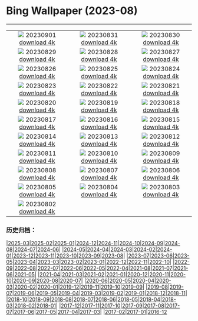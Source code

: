 # Bing Wallpaper (2023-08)
**************
| | | |
| :----: | :----: | :----: |
| ![](https://www.bing.com/th?id=OHR.KeralaBackwaters_EN-IN5839367689_1920x1080.jpg) 20230901 [download 4k](https://www.bing.com/th?id=OHR.KeralaBackwaters_EN-IN5839367689_UHD.jpg) | ![](https://www.bing.com/th?id=OHR.IronwoodCactus_EN-IN8431583743_1920x1080.jpg) 20230831 [download 4k](https://www.bing.com/th?id=OHR.IronwoodCactus_EN-IN8431583743_UHD.jpg) | ![](https://www.bing.com/th?id=OHR.FestivalofThreads_EN-IN8502750769_1920x1080.jpg) 20230830 [download 4k](https://www.bing.com/th?id=OHR.FestivalofThreads_EN-IN8502750769_UHD.jpg) |
| ![](https://www.bing.com/th?id=OHR.TurkeyTailMush_EN-IN7925034915_1920x1080.jpg) 20230829 [download 4k](https://www.bing.com/th?id=OHR.TurkeyTailMush_EN-IN7925034915_UHD.jpg) | ![](https://www.bing.com/th?id=OHR.DubrovnikHarbor_EN-IN9410469914_1920x1080.jpg) 20230828 [download 4k](https://www.bing.com/th?id=OHR.DubrovnikHarbor_EN-IN9410469914_UHD.jpg) | ![](https://www.bing.com/th?id=OHR.JejuIsland_EN-IN5213186206_1920x1080.jpg) 20230827 [download 4k](https://www.bing.com/th?id=OHR.JejuIsland_EN-IN5213186206_UHD.jpg) |
| ![](https://www.bing.com/th?id=OHR.MuseumIsland_EN-IN5070401270_1920x1080.jpg) 20230826 [download 4k](https://www.bing.com/th?id=OHR.MuseumIsland_EN-IN5070401270_UHD.jpg) | ![](https://www.bing.com/th?id=OHR.YellowstoneFalls_EN-IN5386770490_1920x1080.jpg) 20230825 [download 4k](https://www.bing.com/th?id=OHR.YellowstoneFalls_EN-IN5386770490_UHD.jpg) | ![](https://www.bing.com/th?id=OHR.SharkFinCove_EN-IN4396943567_1920x1080.jpg) 20230824 [download 4k](https://www.bing.com/th?id=OHR.SharkFinCove_EN-IN4396943567_UHD.jpg) |
| ![](https://www.bing.com/th?id=OHR.IndiaMoon_EN-IN4180677379_1920x1080.jpg) 20230823 [download 4k](https://www.bing.com/th?id=OHR.IndiaMoon_EN-IN4180677379_UHD.jpg) | ![](https://www.bing.com/th?id=OHR.TunisiaAmphitheatre_EN-IN5220329711_1920x1080.jpg) 20230822 [download 4k](https://www.bing.com/th?id=OHR.TunisiaAmphitheatre_EN-IN5220329711_UHD.jpg) | ![](https://www.bing.com/th?id=OHR.SkogafossWaterfall_EN-IN4197421757_1920x1080.jpg) 20230821 [download 4k](https://www.bing.com/th?id=OHR.SkogafossWaterfall_EN-IN4197421757_UHD.jpg) |
| ![](https://www.bing.com/th?id=OHR.StartPointLight_EN-IN1058064247_1920x1080.jpg) 20230820 [download 4k](https://www.bing.com/th?id=OHR.StartPointLight_EN-IN1058064247_UHD.jpg) | ![](https://www.bing.com/th?id=OHR.CameraSquirrel_EN-IN0426441730_1920x1080.jpg) 20230819 [download 4k](https://www.bing.com/th?id=OHR.CameraSquirrel_EN-IN0426441730_UHD.jpg) | ![](https://www.bing.com/th?id=OHR.AvatarMountain_EN-IN0026967271_1920x1080.jpg) 20230818 [download 4k](https://www.bing.com/th?id=OHR.AvatarMountain_EN-IN0026967271_UHD.jpg) |
| ![](https://www.bing.com/th?id=OHR.TaorminaSquare_EN-IN6021512448_1920x1080.jpg) 20230817 [download 4k](https://www.bing.com/th?id=OHR.TaorminaSquare_EN-IN6021512448_UHD.jpg) | ![](https://www.bing.com/th?id=OHR.KeyWestBridge_EN-IN2793637493_1920x1080.jpg) 20230816 [download 4k](https://www.bing.com/th?id=OHR.KeyWestBridge_EN-IN2793637493_UHD.jpg) | ![](https://www.bing.com/th?id=OHR.IndependenceDay_EN-IN6025298765_1920x1080.jpg) 20230815 [download 4k](https://www.bing.com/th?id=OHR.IndependenceDay_EN-IN6025298765_UHD.jpg) |
| ![](https://www.bing.com/th?id=OHR.GeckoLeaf_EN-IN5833679106_1920x1080.jpg) 20230814 [download 4k](https://www.bing.com/th?id=OHR.GeckoLeaf_EN-IN5833679106_UHD.jpg) | ![](https://www.bing.com/th?id=OHR.PerseidsOregon_EN-IN5335133603_1920x1080.jpg) 20230813 [download 4k](https://www.bing.com/th?id=OHR.PerseidsOregon_EN-IN5335133603_UHD.jpg) | ![](https://www.bing.com/th?id=OHR.ThreeElephants_EN-IN4911760993_1920x1080.jpg) 20230812 [download 4k](https://www.bing.com/th?id=OHR.ThreeElephants_EN-IN4911760993_UHD.jpg) |
| ![](https://www.bing.com/th?id=OHR.JupiterArtland_EN-IN4437426321_1920x1080.jpg) 20230811 [download 4k](https://www.bing.com/th?id=OHR.JupiterArtland_EN-IN4437426321_UHD.jpg) | ![](https://www.bing.com/th?id=OHR.WorldLionDay_EN-IN7896417806_1920x1080.jpg) 20230810 [download 4k](https://www.bing.com/th?id=OHR.WorldLionDay_EN-IN7896417806_UHD.jpg) | ![](https://www.bing.com/th?id=OHR.BathurstArt_EN-IN4732410788_1920x1080.jpg) 20230809 [download 4k](https://www.bing.com/th?id=OHR.BathurstArt_EN-IN4732410788_UHD.jpg) |
| ![](https://www.bing.com/th?id=OHR.BlacktipSharks_EN-IN7510591621_1920x1080.jpg) 20230808 [download 4k](https://www.bing.com/th?id=OHR.BlacktipSharks_EN-IN7510591621_UHD.jpg) | ![](https://www.bing.com/th?id=OHR.BodieNC_EN-IN4440410782_1920x1080.jpg) 20230807 [download 4k](https://www.bing.com/th?id=OHR.BodieNC_EN-IN4440410782_UHD.jpg) | ![](https://www.bing.com/th?id=OHR.NaganoPond_EN-IN2550312141_1920x1080.jpg) 20230806 [download 4k](https://www.bing.com/th?id=OHR.NaganoPond_EN-IN2550312141_UHD.jpg) |
| ![](https://www.bing.com/th?id=OHR.AtlanticPuffin_EN-IN4194031243_1920x1080.jpg) 20230805 [download 4k](https://www.bing.com/th?id=OHR.AtlanticPuffin_EN-IN4194031243_UHD.jpg) | ![](https://www.bing.com/th?id=OHR.GothicRuins_EN-IN1472260655_1920x1080.jpg) 20230804 [download 4k](https://www.bing.com/th?id=OHR.GothicRuins_EN-IN1472260655_UHD.jpg) | ![](https://www.bing.com/th?id=OHR.ZelenciSprings_EN-IN1003048519_1920x1080.jpg) 20230803 [download 4k](https://www.bing.com/th?id=OHR.ZelenciSprings_EN-IN1003048519_UHD.jpg) |
| ![](https://www.bing.com/th?id=OHR.CapitolButte_EN-IN9834899757_1920x1080.jpg) 20230802 [download 4k](https://www.bing.com/th?id=OHR.CapitolButte_EN-IN9834899757_UHD.jpg) |  |  |

### 历史归档：

|[2025-03](2025-03/2025-03.md)|[2025-02](2025-02/2025-02.md)|[2025-01](2025-01/2025-01.md)|[2024-12](2024-12/2024-12.md)|[2024-11](2024-11/2024-11.md)|[2024-10](2024-10/2024-10.md)|[2024-09](2024-09/2024-09.md)|[2024-08](2024-08/2024-08.md)|[2024-07](2024-07/2024-07.md)|[2024-06](2024-06/2024-06.md)|
|[2024-05](2024-05/2024-05.md)|[2024-04](2024-04/2024-04.md)|[2024-03](2024-03/2024-03.md)|[2024-02](2024-02/2024-02.md)|[2024-01](2024-01/2024-01.md)|[2023-12](2023-12/2023-12.md)|[2023-11](2023-11/2023-11.md)|[2023-10](2023-10/2023-10.md)|[2023-09](2023-09/2023-09.md)|[2023-08](2023-08/2023-08.md)|
|[2023-07](2023-07/2023-07.md)|[2023-06](2023-06/2023-06.md)|[2023-05](2023-05/2023-05.md)|[2023-04](2023-04/2023-04.md)|[2023-03](2023-03/2023-03.md)|[2023-02](2023-02/2023-02.md)|[2023-01](2023-01/2023-01.md)|[2022-12](2022-12/2022-12.md)|[2022-11](2022-11/2022-11.md)|[2022-10](2022-10/2022-10.md)|
|[2022-09](2022-09/2022-09.md)|[2022-08](2022-08/2022-08.md)|[2022-07](2022-07/2022-07.md)|[2022-06](2022-06/2022-06.md)|[2022-05](2022-05/2022-05.md)|[2022-04](2022-04/2022-04.md)|[2021-08](2021-08/2021-08.md)|[2021-07](2021-07/2021-07.md)|[2021-06](2021-06/2021-06.md)|[2021-05](2021-05/2021-05.md)|
|[2021-04](2021-04/2021-04.md)|[2021-03](2021-03/2021-03.md)|[2021-02](2021-02/2021-02.md)|[2021-01](2021-01/2021-01.md)|[2020-12](2020-12/2020-12.md)|[2020-11](2020-11/2020-11.md)|[2020-10](2020-10/2020-10.md)|[2020-09](2020-09/2020-09.md)|[2020-08](2020-08/2020-08.md)|[2020-07](2020-07/2020-07.md)|
|[2020-06](2020-06/2020-06.md)|[2020-05](2020-05/2020-05.md)|[2020-04](2020-04/2020-04.md)|[2020-03](2020-03/2020-03.md)|[2020-02](2020-02/2020-02.md)|[2020-01](2020-01/2020-01.md)|[2019-12](2019-12/2019-12.md)|[2019-11](2019-11/2019-11.md)|[2019-10](2019-10/2019-10.md)|[2019-09](2019-09/2019-09.md)|
|[2019-08](2019-08/2019-08.md)|[2019-07](2019-07/2019-07.md)|[2019-06](2019-06/2019-06.md)|[2019-05](2019-05/2019-05.md)|[2019-04](2019-04/2019-04.md)|[2019-03](2019-03/2019-03.md)|[2019-02](2019-02/2019-02.md)|[2019-01](2019-01/2019-01.md)|[2018-12](2018-12/2018-12.md)|[2018-11](2018-11/2018-11.md)|
|[2018-10](2018-10/2018-10.md)|[2018-09](2018-09/2018-09.md)|[2018-08](2018-08/2018-08.md)|[2018-07](2018-07/2018-07.md)|[2018-06](2018-06/2018-06.md)|[2018-05](2018-05/2018-05.md)|[2018-04](2018-04/2018-04.md)|[2018-03](2018-03/2018-03.md)|[2018-02](2018-02/2018-02.md)|[2018-01](2018-01/2018-01.md)|
|[2017-12](2017-12/2017-12.md)|[2017-11](2017-11/2017-11.md)|[2017-10](2017-10/2017-10.md)|[2017-09](2017-09/2017-09.md)|[2017-08](2017-08/2017-08.md)|[2017-07](2017-07/2017-07.md)|[2017-06](2017-06/2017-06.md)|[2017-05](2017-05/2017-05.md)|[2017-04](2017-04/2017-04.md)|[2017-03](2017-03/2017-03.md)|
|[2017-02](2017-02/2017-02.md)|[2017-01](2017-01/2017-01.md)|[2016-12](2016-12/2016-12.md)